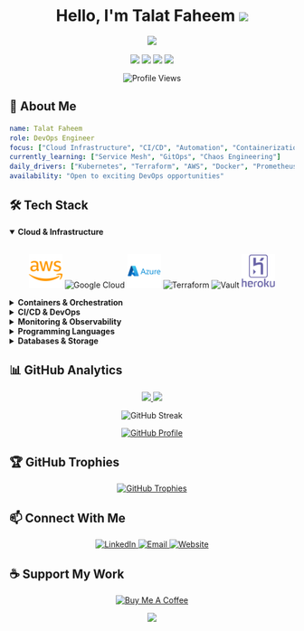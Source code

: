<h1 align="center">Hello, I'm Talat Faheem <img src="https://media.giphy.com/media/hvRJCLFzcasrR4ia7z/giphy.gif" width="28px"></h1>
<p align="center">
  <a href="https://talat-fm.com"><img src="https://img.shields.io/badge/DevOps%20Engineer-Passionate%20About%20Scalable%20Systems-blueviolet?style=for-the-badge&logo=amazon-aws&logoColor=white"></a>
</p>

<p align="center">
  <a href="mailto:talatfm2004@gmail.com"><img src="https://img.shields.io/badge/Email-Contact%20Me-brightgreen?style=flat-square&logo=gmail&logoColor=white"></a>
  <a href="https://linkedin.com/in/talat-fm" target="_blank"><img src="https://img.shields.io/badge/LinkedIn-Connect-blue?style=flat-square&logo=linkedin&logoColor=white"></a>
  <a href="https://talat-fm.com" target="_blank"><img src="https://img.shields.io/badge/Portfolio-Visit%20Site-orange?style=flat-square&logo=firefox&logoColor=white"></a>
  <a href="https://github.com/talatops"><img src="https://img.shields.io/github/followers/talatops?label=Follow&style=flat-square&logo=github&logoColor=white&color=black"></a>
</p>

<div align="center">
  <img src="https://komarev.com/ghpvc/?username=talatops&label=Profile%20Views&color=0e75b6&style=flat-square" alt="Profile Views" />
</div>

## 💼 About Me

```yaml
name: Talat Faheem
role: DevOps Engineer
focus: ["Cloud Infrastructure", "CI/CD", "Automation", "Containerization"]
currently_learning: ["Service Mesh", "GitOps", "Chaos Engineering"]
daily_drivers: ["Kubernetes", "Terraform", "AWS", "Docker", "Prometheus"]
availability: "Open to exciting DevOps opportunities"
```

## 🛠️ Tech Stack

<details open>
<summary><b>Cloud & Infrastructure</b></summary>
<br>
<p align="center">
  <img src="https://raw.githubusercontent.com/devicons/devicon/master/icons/amazonwebservices/amazonwebservices-plain-wordmark.svg" alt="AWS" width="60" height="60"/>
  <img src="https://www.vectorlogo.zone/logos/google_cloud/google_cloud-icon.svg" alt="Google Cloud" width="60" height="60"/>
  <img src="https://raw.githubusercontent.com/devicons/devicon/master/icons/azure/azure-original-wordmark.svg" alt="Azure" width="60" height="60"/>
  <img src="https://cdn.jsdelivr.net/gh/devicons/devicon/icons/terraform/terraform-original-wordmark.svg" alt="Terraform" width="60" height="60"/>
  <img src="https://www.vectorlogo.zone/logos/vaultproject/vaultproject-icon.svg" alt="Vault" width="60" height="60"/>
  <img src="https://raw.githubusercontent.com/devicons/devicon/master/icons/heroku/heroku-original-wordmark.svg" alt="Heroku" width="60" height="60"/>
</p>
</details>

<details>
<summary><b>Containers & Orchestration</b></summary>
<br>
<p align="center">
  <img src="https://raw.githubusercontent.com/devicons/devicon/master/icons/docker/docker-original-wordmark.svg" alt="Docker" width="60" height="60"/>
  <img src="https://raw.githubusercontent.com/devicons/devicon/master/icons/kubernetes/kubernetes-plain-wordmark.svg" alt="Kubernetes" width="60" height="60"/>
  <img src="https://cdn.jsdelivr.net/gh/devicons/devicon/icons/helm/helm-original.svg" alt="Helm" width="60" height="60"/>
  <img src="https://cdn.jsdelivr.net/gh/devicons/devicon/icons/nginx/nginx-original.svg" alt="Nginx" width="60" height="60"/>
  <img src="https://www.vectorlogo.zone/logos/apache_kafka/apache_kafka-icon.svg" alt="Kafka" width="60" height="60"/>
</p>
</details>

<details>
<summary><b>CI/CD & DevOps</b></summary>
<br>
<p align="center">
  <img src="https://raw.githubusercontent.com/devicons/devicon/master/icons/git/git-original.svg" alt="Git" width="42" height="42"/>
  <img src="https://www.vectorlogo.zone/logos/jenkins/jenkins-icon.svg" alt="Jenkins" width="42" height="42"/>
  <img src="https://raw.githubusercontent.com/devicons/devicon/master/icons/github/github-original.svg" alt="GitHub Actions" width="42" height="42"/>
  <img src="https://raw.githubusercontent.com/devicons/devicon/master/icons/circleci/circleci-plain.svg" alt="CircleCI" width="42" height="42"/>
  <img src="https://raw.githubusercontent.com/devicons/devicon/master/icons/travis/travis-plain.svg" alt="Travis CI" width="42" height="42"/>
  <img src="https://raw.githubusercontent.com/devicons/devicon/master/icons/argocd/argocd-original.svg" alt="ArgoCD" width="42" height="42" />
</p>
</details>

<details>
<summary><b>Monitoring & Observability</b></summary>
<br>
<p align="center">
  <img src="https://www.vectorlogo.zone/logos/grafana/grafana-icon.svg" alt="Grafana" width="42" height="42"/>
  <img src="https://www.vectorlogo.zone/logos/prometheusio/prometheusio-icon.svg" alt="Prometheus" width="42" height="42"/>
  <img src="https://www.vectorlogo.zone/logos/elastic/elastic-icon.svg" alt="Elasticsearch" width="42" height="42"/>
  <img src="https://www.vectorlogo.zone/logos/splunk/splunk-icon.svg" alt="Splunk" width="42" height="42"/>
  <img src="https://www.vectorlogo.zone/logos/datadoghq/datadoghq-icon.svg" alt="Datadog" width="42" height="42"/>
</p>
</details>

<details>
<summary><b>Programming Languages</b></summary>
<br>
<p align="center">
  <img src="https://raw.githubusercontent.com/devicons/devicon/master/icons/python/python-original.svg" alt="Python" width="42" height="42"/>
  <img src="https://raw.githubusercontent.com/devicons/devicon/master/icons/go/go-original.svg" alt="Go" width="42" height="42"/>
  <img src="https://raw.githubusercontent.com/devicons/devicon/master/icons/javascript/javascript-original.svg" alt="JavaScript" width="42" height="42"/>
  <img src="https://raw.githubusercontent.com/devicons/devicon/master/icons/typescript/typescript-original.svg" alt="TypeScript" width="42" height="42"/>
  <img src="https://raw.githubusercontent.com/devicons/devicon/master/icons/c/c-original.svg" alt="C" width="42" height="42"/>
  <img src="https://raw.githubusercontent.com/devicons/devicon/master/icons/java/java-original.svg" alt="Java" width="42" height="42"/>
  <img src="https://raw.githubusercontent.com/devicons/devicon/master/icons/ruby/ruby-original.svg" alt="Ruby" width="42" height="42"/>
  <img src="https://raw.githubusercontent.com/devicons/devicon/master/icons/php/php-original.svg" alt="PHP" width="42" height="42"/>
</p>
</details>

<details>
<summary><b>Databases & Storage</b></summary>
<br>
<p align="center">
  <img src="https://raw.githubusercontent.com/devicons/devicon/master/icons/mysql/mysql-original-wordmark.svg" alt="MySQL" width="42" height="42"/>
  <img src="https://raw.githubusercontent.com/devicons/devicon/master/icons/postgresql/postgresql-original-wordmark.svg" alt="PostgreSQL" width="42" height="42"/>
  <img src="https://raw.githubusercontent.com/devicons/devicon/master/icons/mongodb/mongodb-original-wordmark.svg" alt="MongoDB" width="42" height="42"/>
  <img src="https://raw.githubusercontent.com/devicons/devicon/master/icons/redis/redis-original-wordmark.svg" alt="Redis" width="42" height="42"/>
  <img src="https://www.vectorlogo.zone/logos/apache_cassandra/apache_cassandra-icon.svg" alt="Cassandra" width="42" height="42"/>
</p>
</details>

## 📊 GitHub Analytics

<p align="center">
  <a href="https://github.com/talatops">
    <img src="https://github-readme-stats-sigma-five.vercel.app/api?username=talatops&show_icons=true&theme=dark&include_all_commits=true&count_private=true&hide_border=true" height="180em"/>
    <img src="https://github-readme-stats-sigma-five.vercel.app/api/top-langs/?username=talatops&layout=compact&langs_count=8&theme=dark&hide_border=true" height="180em"/>
  </a>
</p>

<p align="center">
  <img src="https://github-readme-streak-stats.herokuapp.com/?user=talatops&theme=dark&hide_border=true" alt="GitHub Streak" />
</p>

<p align="center">
  <a href="https://github.com/talatops">
    <img src="https://img.shields.io/badge/View%20My%20GitHub%20Profile-181717?style=for-the-badge&logo=github&logoColor=white" alt="GitHub Profile" />
  </a>
</p>

## 🏆 GitHub Trophies

<p align="center">
  <a href="https://github.com/ryo-ma/github-profile-trophy">
    <img src="https://github-profile-trophy.vercel.app/?username=talatops&theme=onestar&column=3&margin-w=15&margin-h=15&no-frame=true" alt="GitHub Trophies"/>
  </a>
</p>

## 📫 Connect With Me

<p align="center">
  <a href="https://linkedin.com/in/talat-fm" target="_blank">
    <img src="https://img.shields.io/badge/LinkedIn-%230077B5.svg?&style=for-the-badge&logo=linkedin&logoColor=white" alt="LinkedIn" />
  </a>
  <a href="mailto:talatfm2004@gmail.com">
    <img src="https://img.shields.io/badge/Email-D14836?style=for-the-badge&logo=gmail&logoColor=white" alt="Email" />
  </a>
  <a href="https://talat-fm.com" target="_blank">
    <img src="https://img.shields.io/badge/Website-FF5722?style=for-the-badge&logo=blogger&logoColor=white" alt="Website" />
  </a>
</p>

## ☕ Support My Work

<p align="center">
  <a href="https://www.buymeacoffee.com/talatfm200k" target="_blank">
    <img src="https://cdn.buymeacoffee.com/buttons/v2/default-yellow.png" alt="Buy Me A Coffee" height="50px" />
  </a>
</p>

<p align="center">
  <img src="https://capsule-render.vercel.app/api?type=waving&color=gradient&height=100&section=footer" />
</p>
